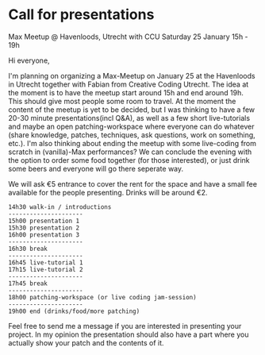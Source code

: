 
# Call for presentations

Max Meetup @ Havenloods, Utrecht with CCU
Saturday 25 January 15h - 19h

Hi everyone,

I'm planning on organizing a Max-Meetup on January 25 at the Havenloods in Utrecht together with Fabian from Creative Coding Utrecht. The idea at the moment is to have the meetup start around 15h and end around 19h. This should give most people some room to travel. At the moment the content of the meetup is yet to be decided, but I was thinking to have a few 20-30 minute presentations(incl Q&A), as well as a few short live-tutorials and maybe an open patching-workspace where everyone can do whatever (share knowledge, patches, techniques, ask questions, work on something, etc.). I'm also thinking about ending the meetup with some live-coding from scratch in (vanilla)-Max performances? We can conclude the evening with the option to order some food together (for those interested), or just drink some beers and everyone will go there seperate way.

We will ask €5 entrance to cover the rent for the space and have a small fee available for the people presenting. Drinks will be around €2.

```
14h30 walk-in / introductions
---------------------
15h00 presentation 1
15h30 presentation 2
16h00 presentation 3
---------------------
16h30 break
---------------------
16h45 live-tutorial 1
17h15 live-tutorial 2
---------------------
17h45 break
---------------------
18h00 patching-workspace (or live coding jam-session)
---------------------
19h00 end (drinks/food/more patching)
```

Feel free to send me a message if you are interested in presenting your project. In my opinion the presentation should also have a part where you actually show your patch and the contents of it.